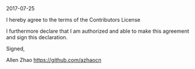 2017-07-25

I hereby agree to the terms of the Contributors License

I furthermore declare that I am authorized and able to make this
agreement and sign this declaration.

Signed,

Allen Zhao
https://github.com/azhaocn
